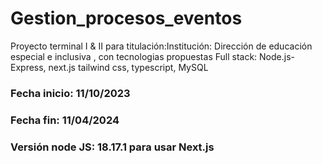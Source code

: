 # Gestion_procesos_eventos
Proyecto terminal  I & II para titulación:Institución: Dirección de educación especial e inclusiva , con tecnologias propuestas Full stack: Node.js-Express, next.js tailwind css, typescript, MySQL

### Fecha inicio: 11/10/2023
### Fecha fin: 11/04/2024
### Versión node JS: 18.17.1 para usar Next.js
 




